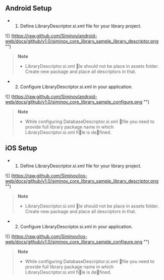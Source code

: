## Android Setup

- 1. Define LibraryDescriptor.si.xml file for your library project.

![] (https://raw.github.com/Siminov/android-web/docs/github/v1.0/siminov_core_library_sample_library_descriptor.png "")

> **Note**
>
> - LibraryDescriptor.si.xml le should not be place in assets folder. Create new package and place all descriptors in that.

- 2. Configure LibraryDescriptor.si.xml in your application.

![] (https://raw.github.com/Siminov/android-web/docs/github/v1.0/siminov_core_library_sample_configure.png "")

> **Note**
>
> - While configuring DatabaseDescriptor.si.xml file you need to provide full library package name in which LibraryDescriptor.si.xml file is defined.


## iOS Setup

- 1. Define LibraryDescriptor.si.xml file for your library project.

![] (https://raw.github.com/Siminov/ios-web/docs/github/v1.0/siminov_core_library_sample_library_descriptor.png "")

> **Note**
>
> - LibraryDescriptor.si.xml le should not be place in assets folder. Create new package and place all descriptors in that.

- 2. Configure LibraryDescriptor.si.xml in your application.

![] (https://raw.github.com/Siminov/ios-web/docs/github/v1.0/siminov_core_library_sample_configure.png "")

> **Note**
>
> - While configuring DatabaseDescriptor.si.xml file you need to provide full library package name in which LibraryDescriptor.si.xml file is defined.

